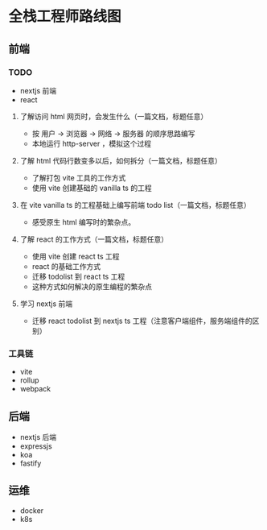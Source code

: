 # 全栈工程师路线图

## 前端


### TODO

- nextjs 前端
- react

1. 了解访问 html 网页时，会发生什么（一篇文档，标题任意）
    - 按 用户 -> 浏览器 -> 网络 -> 服务器 的顺序思路编写
    - 本地运行 http-server ，模拟这个过程

2. 了解 html 代码行数变多以后，如何拆分（一篇文档，标题任意）
    - 了解打包 vite 工具的工作方式
    - 使用 vite 创建基础的 vanilla ts 的工程
    
3. 在 vite vanilla ts 的工程基础上编写前端 todo list（一篇文档，标题任意）
    - 感受原生 html 编写时的繁杂点。

4. 了解 react 的工作方式（一篇文档，标题任意）
    - 使用 vite 创建 react ts 工程
    - react 的基础工作方式
    - 迁移 todolist 到 react ts 工程
    - 这种方式如何解决的原生编程的繁杂点

5. 学习 nextjs 前端
    - 迁移 react todolist 到 nextjs ts 工程（注意客户端组件，服务端组件的区别）

### 工具链

- vite
- rollup
- webpack

## 后端

- nextjs 后端
- expressjs
- koa
- fastify

## 运维

- docker
- k8s
